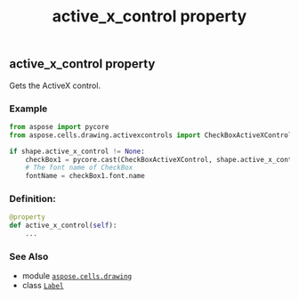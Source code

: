 ﻿---
title: active_x_control property
second_title: Aspose.Cells for Python via .NET API References
description: 
type: docs
weight: 270
url: /aspose.cells.drawing/label/active_x_control/
is_root: false
---

## active_x_control property


Gets the ActiveX control.

### Example 


```python
from aspose import pycore
from aspose.cells.drawing.activexcontrols import CheckBoxActiveXControl

if shape.active_x_control != None:
    checkBox1 = pycore.cast(CheckBoxActiveXControl, shape.active_x_control)
    # The font name of CheckBox
    fontName = checkBox1.font.name

```
### Definition:
```python
@property
def active_x_control(self):
    ...
```

### See Also
* module [`aspose.cells.drawing`](../../)
* class [`Label`](/cells/python-net/aspose.cells.drawing/label)
